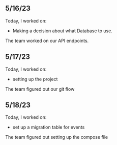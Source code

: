 ## 5/16/23

Today, I worked on:

- Making a decision about what Database to use.

The team worked on our API endpoints.

## 5/17/23

Today, I worked on:

- setting up the project

The team figured out our git flow

## 5/18/23

Today, I worked on:

- set up a migration table for events

The team figured out setting up the compose file
